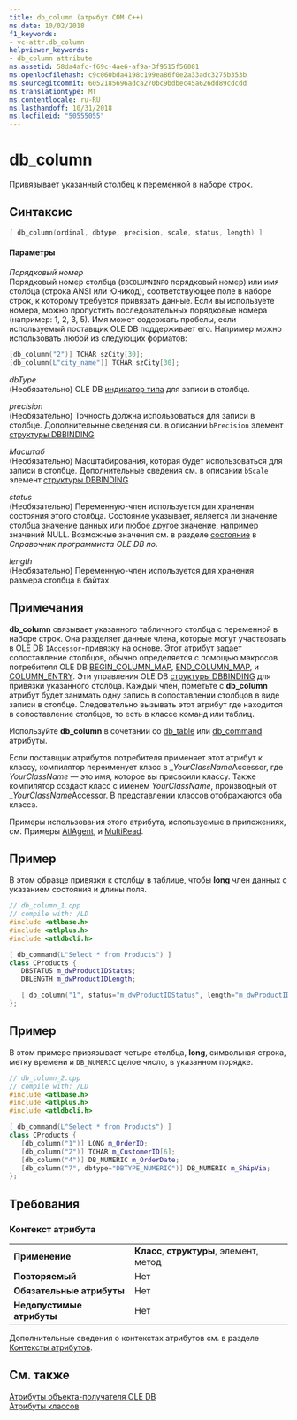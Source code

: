 ```yaml
---
title: db_column (атрибут COM C++)
ms.date: 10/02/2018
f1_keywords:
- vc-attr.db_column
helpviewer_keywords:
- db_column attribute
ms.assetid: 58da4afc-f69c-4ae6-af9a-3f9515f56081
ms.openlocfilehash: c9c060bda4198c199ea86f0e2a33adc3275b353b
ms.sourcegitcommit: 6052185696adca270bc9bdbec45a626dd89cdcdd
ms.translationtype: MT
ms.contentlocale: ru-RU
ms.lasthandoff: 10/31/2018
ms.locfileid: "50555055"
---
```

# <a name="dbcolumn"></a>db_column

Привязывает указанный столбец к переменной в наборе строк.

## <a name="syntax"></a>Синтаксис

```cpp
[ db_column(ordinal, dbtype, precision, scale, status, length) ]
```

#### <a name="parameters"></a>Параметры

*Порядковый номер*<br/>
Порядковый номер столбца (`DBCOLUMNINFO` порядковый номер) или имя столбца (строка ANSI или Юникод), соответствующее поле в наборе строк, к которому требуется привязать данные. Если вы используете номера, можно пропустить последовательных порядковые номера (например: 1, 2, 3, 5). Имя может содержать пробелы, если используемый поставщик OLE DB поддерживает его. Например можно использовать любой из следующих форматов:

```cpp
[db_column("2")] TCHAR szCity[30];
[db_column(L"city_name")] TCHAR szCity[30];
```

*dbType*<br/>
(Необязательно) OLE DB [индикатор типа](/previous-versions/windows/desktop/ms711251) для записи в столбце.

*precision*<br/>
(Необязательно) Точность должна использоваться для записи в столбце. Дополнительные сведения см. в описании `bPrecision` элемент [структуры DBBINDING](/previous-versions/windows/desktop/ms716845)

*Масштаб*<br/>
(Необязательно) Масштабирования, которая будет использоваться для записи в столбце. Дополнительные сведения см. в описании `bScale` элемент [структуры DBBINDING](/previous-versions/windows/desktop/ms716845)

*status*<br/>
(Необязательно) Переменную-член используется для хранения состояния этого столбца. Состояние указывает, является ли значение столбца значение данных или любое другое значение, например значений NULL. Возможные значения см. в разделе [состояние](/previous-versions/windows/desktop/ms722617) в *Справочник программиста OLE DB по*.

*length*<br/>
(Необязательно) Переменную-член используется для хранения размера столбца в байтах.

## <a name="remarks"></a>Примечания

**db_column** связывает указанного табличного столбца с переменной в наборе строк. Она разделяет данные члена, которые могут участвовать в OLE DB `IAccessor`-привязку на основе. Этот атрибут задает сопоставление столбцов, обычно определяется с помощью макросов потребителя OLE DB [BEGIN_COLUMN_MAP](../../data/oledb/begin-column-map.md), [END_COLUMN_MAP](../../data/oledb/end-column-map.md), и [COLUMN_ENTRY](../../data/oledb/column-entry.md). Эти управления OLE DB [структуры DBBINDING](/previous-versions/windows/desktop/ms716845) для привязки указанного столбца. Каждый член, пометьте с **db_column** атрибут будет занимать одну запись в сопоставлении столбцов в виде записи в столбце. Следовательно вызывать этот атрибут где находится в сопоставление столбцов, то есть в классе команд или таблиц.

Используйте **db_column** в сочетании со [db_table](db-table.md) или [db_command](db-command.md) атрибуты.

Если поставщик атрибутов потребителя применяет этот атрибут к классу, компилятор переименует класс в \_*YourClassName*Accessor, где *YourClassName* — это имя, которое вы присвоили классу. Также компилятор создаст класс с именем *YourClassName*, производный от \_*YourClassName*Accessor.  В представлении классов отображаются оба класса.

Примеры использования этого атрибута, используемые в приложениях, см. Примеры [AtlAgent](https://github.com/Microsoft/VCSamples), и [MultiRead](https://github.com/Microsoft/VCSamples).

## <a name="example"></a>Пример

В этом образце привязки к столбцу в таблице, чтобы **long** член данных с указанием состояния и длины поля.

```cpp
// db_column_1.cpp
// compile with: /LD
#include <atlbase.h>
#include <atlplus.h>
#include <atldbcli.h>

[ db_command(L"Select * from Products") ]
class CProducts {
   DBSTATUS m_dwProductIDStatus;
   DBLENGTH m_dwProductIDLength;

   [ db_column("1", status="m_dwProductIDStatus", length="m_dwProductIDLength") ] LONG m_ProductID;
};
```

## <a name="example"></a>Пример

В этом примере привязывает четыре столбца, **long**, символьная строка, метку времени и `DB_NUMERIC` целое число, в указанном порядке.

```cpp
// db_column_2.cpp
// compile with: /LD
#include <atlbase.h>
#include <atlplus.h>
#include <atldbcli.h>

[ db_command(L"Select * from Products") ]
class CProducts {
   [db_column("1")] LONG m_OrderID;
   [db_column("2")] TCHAR m_CustomerID[6];
   [db_column("4")] DB_NUMERIC m_OrderDate;
   [db_column("7", dbtype="DBTYPE_NUMERIC")] DB_NUMERIC m_ShipVia;
};
```

## <a name="requirements"></a>Требования

### <a name="attribute-context"></a>Контекст атрибута

|||
|-|-|
|**Применение**|**Класс**, **структуры**, элемент, метод|
|**Повторяемый**|Нет|
|**Обязательные атрибуты**|Нет|
|**Недопустимые атрибуты**|Нет|

Дополнительные сведения о контекстах атрибутов см. в разделе [Контексты атрибутов](cpp-attributes-com-net.md#contexts).

## <a name="see-also"></a>См. также

[Атрибуты объекта-получателя OLE DB](ole-db-consumer-attributes.md)<br/>
[Атрибуты классов](class-attributes.md)
